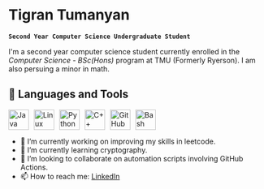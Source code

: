 # Tigran Tumanyan

**`Second Year Computer Science Undergraduate Student`** 

I'm a second year computer science student currently enrolled in the *Computer Science - BSc(Hons)* program at TMU (Formerly Ryerson). I am also persuing a minor in math. 

## 🧰 Languages and Tools

<div style="display: flex; align-items: center; gap: 10px;">
  <img src="https://cdn.jsdelivr.net/gh/devicons/devicon/icons/java/java-original.svg" alt="Java" width="40" height="40"/>
  <img src="https://cdn.jsdelivr.net/gh/devicons/devicon/icons/linux/linux-original.svg" alt="Linux" width="40" height="40"/>
  <img src="https://cdn.jsdelivr.net/gh/devicons/devicon/icons/python/python-original.svg" alt="Python" width="40" height="40"/>
  <img src="https://cdn.jsdelivr.net/gh/devicons/devicon/icons/cplusplus/cplusplus-original.svg" alt="C++" width="40" height="40"/>
  <img src="https://cdn.jsdelivr.net/gh/devicons/devicon/icons/github/github-original.svg" alt="GitHub" width="40" height="40"/>
  <img src="https://cdn.jsdelivr.net/gh/devicons/devicon/icons/bash/bash-original.svg" alt="Bash" width="40" height="40"/>
</div>

- 🔭 I’m currently working on improving my skills in leetcode. 
- 🌱 I’m currently learning cryptography. 
- 👯 I’m looking to collaborate on automation scripts involving GitHub Actions. 
- 📫 How to reach me: [LinkedIn](https://www.linkedin.com/in/tigran-tumanyan/)
